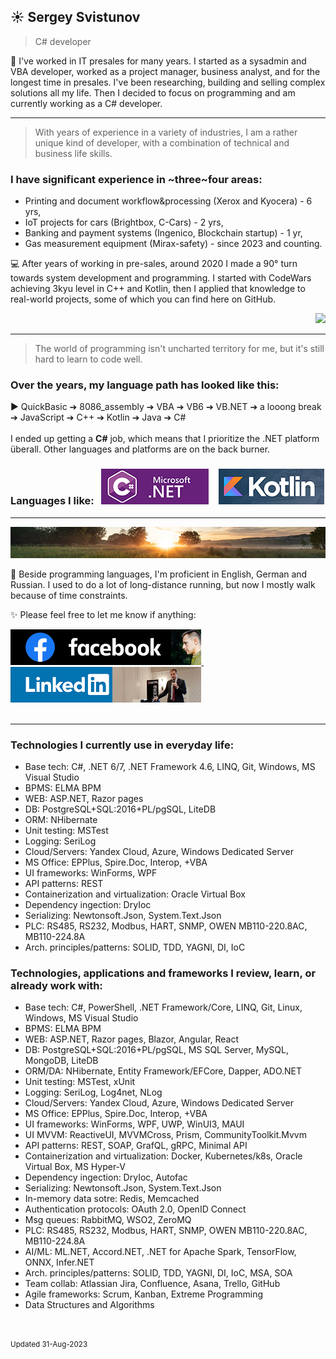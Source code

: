 
## ☀️ Sergey Svistunov
> C# developer 

👔   I've worked in IT presales for many years. I started as a sysadmin and VBA developer, worked as a project manager, business analyst, and for the longest time in presales. I've been researching, building and selling complex solutions all my life.
Then I decided to focus on programming and am currently working as a C# developer.
<br>
***
> With years of experience in a variety of industries, I am a rather unique kind of developer, with a combination of technical and business life skills.
### I have significant experience in ~three~four areas:
* Printing and document workflow&processing (Xerox and Kyocera) - 6 yrs,
* IoT projects for cars (Brightbox, C-Cars) - 2 yrs,
* Banking and payment systems (Ingenico, Blockchain startup) - 1 yr,
* Gas measurement equipment (Mirax-safety) - since 2023 and counting.

💻 After years of working in pre-sales, around 2020 I made a 90° turn towards system development and programming. I started with CodeWars achieving 3kyu level in C++ and Kotlin, then I applied that knowledge to real-world projects, some of which you can find here on GitHub. 
 <DIV align="right"> <a href="https://www.codewars.com/users/SergeyFM" target="_blank">    <img src="https://www.codewars.com/users/SergeyFM/badges/large?theme=light">  </a> </DIV>

***
> The world of programming isn't uncharted territory for me,  but it's still hard to learn to code well. 

### Over the years, my language path has looked like this:

:arrow_forward: QuickBasic ➔ 8086_assembly ➔ VBA ➔ VB6 ➔ VB.NET ➔ a looong break ➔ JavaScript ➔ C++ ➔ Kotlin ➔ Java ➔ C# 
<br> <br>
I ended up getting a **C#** job, which means that I prioritize the .NET platform überall. Other languages and platforms are on the back burner. <br>

### Languages I like: &nbsp; <img src="small_c-sharp-dot-net.png" height=57px> &nbsp;&nbsp; <img src="small_kotlin.png" height=57px> 

***
<img src="panorama.jpg" height=50px width=100%>

🏃 Beside programming languages, I'm proficient in English, German and Russian. 
I used to do a lot of long-distance running, but now I mostly walk because of time constraints.



✨ Please feel free to let me know if anything:  

<a href="https://www.facebook.com/svistunovsergey" target="_blank">  <img src="my_fb_icon.png" height=57px> </a>  &nbsp;&nbsp; <a href="https://linkedin.com/in/sergeysvistunov" target="_blank">  <img src="my_li_icon.png" height=57px> </a>
<br><br>

***

### Technologies I currently use in everyday life:
*	Base tech: C#, .NET 6/7, .NET Framework 4.6, LINQ, Git, Windows, MS Visual Studio
*	BPMS: ELMA BPM
*	WEB: ASP.NET, Razor pages
*	DB: PostgreSQL+SQL:2016+PL/pgSQL, LiteDB
*	ORM: NHibernate
*	Unit testing: MSTest
*	Logging: SeriLog
*	Cloud/Servers: Yandex Cloud, Azure, Windows Dedicated Server
*	MS Office: EPPlus, Spire.Doc, Interop, +VBA
*	UI frameworks: WinForms, WPF
*	API patterns: REST
*	Containerization and virtualization: Oracle Virtual Box
*	Dependency ingection: DryIoc
*	Serializing: Newtonsoft.Json, System.Text.Json
*	PLC: RS485, RS232, Modbus, HART, SNMP, OWEN MB110-220.8AC, MB110-224.8A
*	Arch. principles/patterns: SOLID, TDD, YAGNI, DI, IoC

### Technologies, applications and frameworks I review, learn, or already work with:
*	Base tech: C#, PowerShell, .NET Framework/Core, LINQ, Git, Linux, Windows, MS Visual Studio
*	BPMS: ELMA BPM
*	WEB: ASP.NET, Razor pages, Blazor, Angular, React
*	DB: PostgreSQL+SQL:2016+PL/pgSQL, MS SQL Server, MySQL, MongoDB, LiteDB
*	ORM/DA: NHibernate, Entity Framework/EFCore, Dapper, ADO.NET
*	Unit testing: MSTest, xUnit
*	Logging: SeriLog, Log4net, NLog
*	Cloud/Servers: Yandex Cloud, Azure, Windows Dedicated Server
*	MS Office: EPPlus, Spire.Doc, Interop, +VBA
*	UI frameworks: WinForms, WPF, UWP, WinUI3, MAUI
*	UI MVVM: ReactiveUI, MVVMCross, Prism, CommunityToolkit.Mvvm
*	API patterns: REST, SOAP, GrafQL, gRPC, Minimal API
*	Containerization and virtualization: Docker, Kubernetes/k8s, Oracle Virtual Box, MS Hyper-V 
*	Dependency ingection: DryIoc, Autofac
*	Serializing: Newtonsoft.Json, System.Text.Json
*	In-memory data sotre: Redis, Memcached
*	Authentication protocols: OAuth 2.0, OpenID Connect
*	Msg queues: RabbitMQ, WSO2, ZeroMQ
*	PLC: RS485, RS232, Modbus, HART, SNMP, OWEN MB110-220.8AC, MB110-224.8A
*	AI/ML: ML.NET, Accord.NET, .NET for Apache Spark, TensorFlow, ONNX, Infer.NET
*	Arch. principles/patterns: SOLID, TDD, YAGNI, DI, IoC, MSA, SOA
*	Team collab: Atlassian Jira, Confluence, Asana, Trello, GitHub
*	Agile frameworks: Scrum, Kanban, Extreme Programming
*	Data Structures and Algorithms

<br> <br> 
<sup> Updated 31-Aug-2023 </sup>


